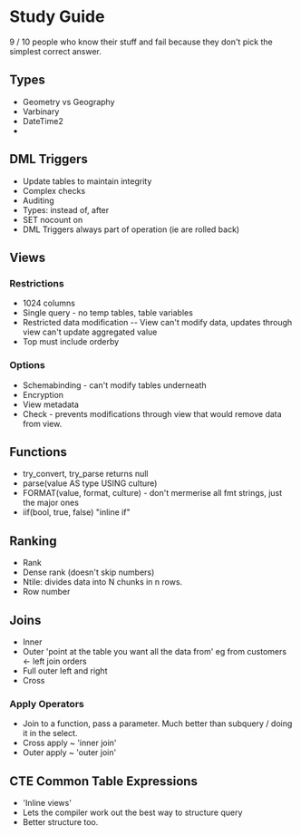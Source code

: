 # Study Guide
 9 / 10 people who know their stuff and fail because they don't pick the simplest correct answer.

## Types
 - Geometry vs Geography
 - Varbinary
 - DateTime2
 - 

## DML Triggers
 - Update tables to maintain integrity
 - Complex checks
 - Auditing
 - Types: instead of, after
 - SET nocount on
 - DML Triggers always part of operation (ie are rolled back)

## Views
### Restrictions
 - 1024 columns
 - Single query - no temp tables, table variables
 - Restricted data modification
 -- View can't modify data, updates through view can't update aggregated value
 - Top must include orderby

### Options
 - Schemabinding - can't modify tables underneath
 - Encryption
 - View metadata
 - Check - prevents modifications through view that would remove data from view.

## Functions
 - try\_convert, try\_parse returns null
 - parse(value AS type USING culture)
 - FORMAT(value, format, culture) - don't mermerise all fmt strings, just the major ones
 - iif(bool, true, false) "inline if"

## Ranking
 - Rank 
 - Dense rank (doesn't skip numbers)
 - Ntile: divides data into N chunks in n rows.
 - Row number

 ## Joins
  - Inner
  - Outer 'point at the table you want all the data from' eg from customers <- left join orders 
  - Full outer left and right
  - Cross

 ### Apply Operators
  - Join to a function, pass a parameter. Much better than subquery / doing it in the select.
  - Cross apply ~ 'inner join'
  - Outer apply ~ 'outer join'

 ## CTE Common Table Expressions
  - 'Inline views'
  - Lets the compiler work out the best way to structure query
  - Better structure too.

